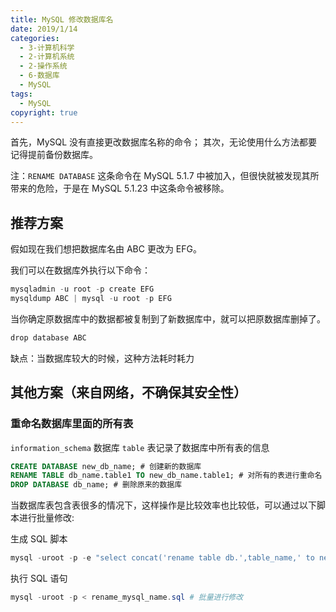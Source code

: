 ```yaml
---
title: MySQL 修改数据库名
date: 2019/1/14
categories:
  - 3-计算机科学
  - 2-计算机系统
  - 2-操作系统
  - 6-数据库
  - MySQL
tags:
  - MySQL
copyright: true
---
```


首先，MySQL 没有直接更改数据库名称的命令；
其次，无论使用什么方法都要记得提前备份数据库。

注：`RENAME DATABASE` 这条命令在 MySQL 5.1.7 中被加入，但很快就被发现其所带来的危险，于是在 MySQL 5.1.23 中这条命令被移除。

## 推荐方案

假如现在我们想把数据库名由 ABC 更改为 EFG。

我们可以在数据库外执行以下命令：

```powershell
mysqladmin -u root -p create EFG
mysqldump ABC | mysql -u root -p EFG
```

当你确定原数据库中的数据都被复制到了新数据库中，就可以把原数据库删掉了。

```powershell
drop database ABC
```

缺点：当数据库较大的时候，这种方法耗时耗力

## 其他方案（来自网络，不确保其安全性）

### 重命名数据库里面的所有表

`information_schema` 数据库 `table` 表记录了数据库中所有表的信息

```sql
CREATE DATABASE new_db_name; # 创建新的数据库
RENAME TABLE db_name.table1 TO new_db_name.table1; # 对所有的表进行重命名
DROP DATABASE db_name; # 删除原来的数据库
```

当数据库表包含表很多的情况下，这样操作是比较效率也比较低，可以通过以下脚本进行批量修改:

生成 SQL 脚本

```powershell
mysql -uroot -p -e "select concat('rename table db.',table_name,' to new_db.',table_name,';') from information_schema.TABLES where TABLE_SCHEMA='db';" > rename_mysql_name.sql
```

执行 SQL 语句

```powershell
mysql -uroot -p < rename_mysql_name.sql # 批量进行修改
```